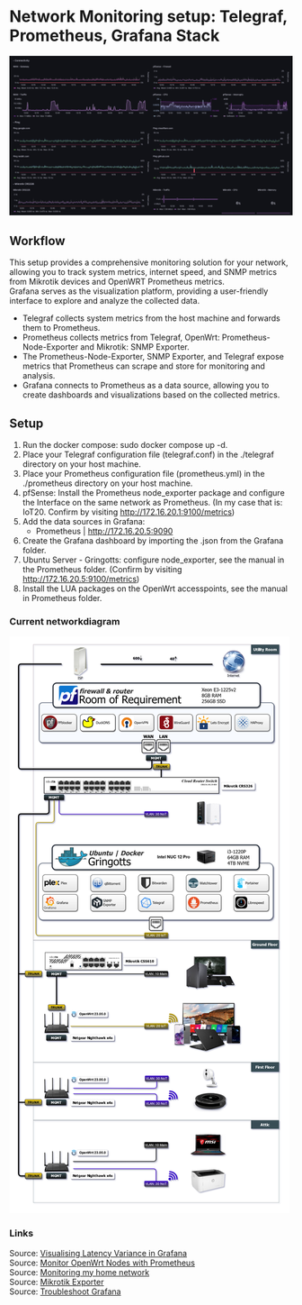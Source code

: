 # Network Monitoring setup: Telegraf, Prometheus, Grafana Stack
![Dashboard](https://github.com/rud3olph/network-monitoring-stack/blob/main/Misc/Dashboard.png?raw=true)

## Workflow   

This setup provides a comprehensive monitoring solution for your network, allowing you to track system metrics, internet speed, and SNMP metrics from Mikrotik devices and OpenWRT Prometheus metrics.   
Grafana serves as the visualization platform, providing a user-friendly interface to explore and analyze the collected data.   
   
- Telegraf collects system metrics from the host machine and forwards them to Prometheus.   
- Prometheus collects metrics from Telegraf, OpenWrt: Prometheus-Node-Exporter and Mikrotik: SNMP Exporter.   
- The Prometheus-Node-Exporter, SNMP Exporter, and Telegraf expose metrics that Prometheus can scrape and store for monitoring and analysis.   
- Grafana connects to Prometheus as a data source, allowing you to create dashboards and visualizations based on the collected metrics.   
 

## Setup

1. Run the docker compose: sudo docker compose up -d.
2. Place your Telegraf configuration file (telegraf.conf) in the ./telegraf directory on your host machine.   
3. Place your Prometheus configuration file (prometheus.yml) in the ./prometheus directory on your host machine.   
4. pfSense: Install the Prometheus node_exporter package and configure the Interface on the same network as Prometheus. (In my case that is: IoT20. Confirm by visiting http://172.16.20.1:9100/metrics)   
5. Add the data sources in Grafana:   
    - Prometheus | http://172.16.20.5:9090   
6. Create the Grafana dashboard by importing the .json from the Grafana folder. 
7. Ubuntu Server - Gringotts: configure node_exporter, see the manual in the Prometheus folder. (Confirm by visiting http://172.16.20.5:9100/metrics)   
8. Install the LUA packages on the OpenWrt accesspoints, see the manual in Prometheus folder.

### Current networkdiagram   

![Diagram](https://github.com/rud3olph/network-monitoring-stack/blob/main/Misc/Network%20Diagram%20v3.png)

### Links   
Source: [Visualising Latency Variance in Grafana](https://peter.run/blog/2019-07-28-visualising-latency-variance-in-grafana-in-2019/)    
Source: [Monitor OpenWrt Nodes with Prometheus](https://www.cloudrocket.at/posts/monitor-openwrt-nodes-with-prometheus/)    
Source: [Monitoring my home network](https://mrkaran.dev/posts/isp-monitoring/)    
Source: [Mikrotik Exporter](https://github.com/IgorKha/Grafana-Mikrotik/tree/master)   
Source: [Troubleshoot Grafana](https://community.grafana.com/t/new-docker-install-with-persistent-storage-permission-problem/10896/5)   
